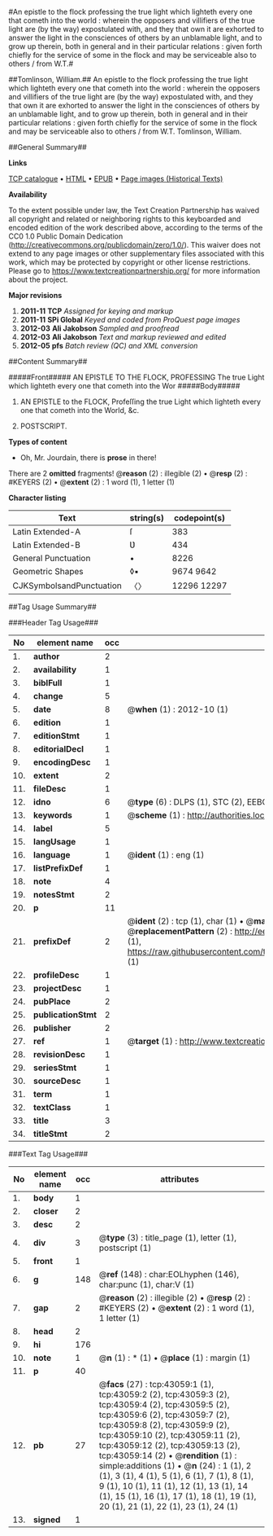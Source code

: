 #An epistle to the flock professing the true light which lighteth every one that cometh into the world : wherein the opposers and villifiers of the true light are (by the way) expostulated with, and they that own it are exhorted to answer the light in the consciences of others by an unblamable light, and to grow up therein, both in general and in their particular relations : given forth chiefly for the service of some in the flock and may be serviceable also to others / from W.T.#

##Tomlinson, William.##
An epistle to the flock professing the true light which lighteth every one that cometh into the world : wherein the opposers and villifiers of the true light are (by the way) expostulated with, and they that own it are exhorted to answer the light in the consciences of others by an unblamable light, and to grow up therein, both in general and in their particular relations : given forth chiefly for the service of some in the flock and may be serviceable also to others / from W.T.
Tomlinson, William.

##General Summary##

**Links**

[TCP catalogue](http://www.ota.ox.ac.uk/tcp/)  • 
[HTML](http://tei.it.ox.ac.uk/tcp/Texts-HTML/free/A62/A62897.html)  • 
[EPUB](http://tei.it.ox.ac.uk/tcp/Texts-EPUB/free/A62/A62897.epub) • 
[Page images (Historical Texts)](https://historicaltexts.jisc.ac.uk/eebo-09427822e)

**Availability**

To the extent possible under law, the Text Creation Partnership has waived all copyright and related or neighboring rights to this keyboarded and encoded edition of the work described above, according to the terms of the CC0 1.0 Public Domain Dedication (http://creativecommons.org/publicdomain/zero/1.0/). This waiver does not extend to any page images or other supplementary files associated with this work, which may be protected by copyright or other license restrictions. Please go to https://www.textcreationpartnership.org/ for more information about the project.

**Major revisions**

1. __2011-11__ __TCP__ *Assigned for keying and markup*
1. __2011-11__ __SPi Global__ *Keyed and coded from ProQuest page images*
1. __2012-03__ __Ali Jakobson__ *Sampled and proofread*
1. __2012-03__ __Ali Jakobson__ *Text and markup reviewed and edited*
1. __2012-05__ __pfs__ *Batch review (QC) and XML conversion*

##Content Summary##

#####Front#####
AN EPISTLE TO THE FLOCK, PROFESSING The true Light which lighteth every one that cometh into the Wor
#####Body#####

1. AN EPISTLE to the FLOCK, Profeſſing the true Light which lighteth every one that cometh into the World, &c.

1. POSTSCRIPT.

**Types of content**

  * Oh, Mr. Jourdain, there is **prose** in there!

There are 2 **omitted** fragments! 
 @__reason__ (2) : illegible (2)  •  @__resp__ (2) : #KEYERS (2)  •  @__extent__ (2) : 1 word (1), 1 letter (1)

**Character listing**


|Text|string(s)|codepoint(s)|
|---|---|---|
|Latin Extended-A|ſ|383|
|Latin Extended-B|Ʋ|434|
|General Punctuation|•|8226|
|Geometric Shapes|◊▪|9674 9642|
|CJKSymbolsandPunctuation|〈〉|12296 12297|

##Tag Usage Summary##

###Header Tag Usage###

|No|element name|occ|attributes|
|---|---|---|---|
|1.|__author__|2||
|2.|__availability__|1||
|3.|__biblFull__|1||
|4.|__change__|5||
|5.|__date__|8| @__when__ (1) : 2012-10 (1)|
|6.|__edition__|1||
|7.|__editionStmt__|1||
|8.|__editorialDecl__|1||
|9.|__encodingDesc__|1||
|10.|__extent__|2||
|11.|__fileDesc__|1||
|12.|__idno__|6| @__type__ (6) : DLPS (1), STC (2), EEBO-CITATION (1), OCLC (1), VID (1)|
|13.|__keywords__|1| @__scheme__ (1) : http://authorities.loc.gov/ (1)|
|14.|__label__|5||
|15.|__langUsage__|1||
|16.|__language__|1| @__ident__ (1) : eng (1)|
|17.|__listPrefixDef__|1||
|18.|__note__|4||
|19.|__notesStmt__|2||
|20.|__p__|11||
|21.|__prefixDef__|2| @__ident__ (2) : tcp (1), char (1)  •  @__matchPattern__ (2) : ([0-9\-]+):([0-9IVX]+) (1), (.+) (1)  •  @__replacementPattern__ (2) : http://eebo.chadwyck.com/downloadtiff?vid=$1&page=$2 (1), https://raw.githubusercontent.com/textcreationpartnership/Texts/master/tcpchars.xml#$1 (1)|
|22.|__profileDesc__|1||
|23.|__projectDesc__|1||
|24.|__pubPlace__|2||
|25.|__publicationStmt__|2||
|26.|__publisher__|2||
|27.|__ref__|1| @__target__ (1) : http://www.textcreationpartnership.org/docs/. (1)|
|28.|__revisionDesc__|1||
|29.|__seriesStmt__|1||
|30.|__sourceDesc__|1||
|31.|__term__|1||
|32.|__textClass__|1||
|33.|__title__|3||
|34.|__titleStmt__|2||


###Text Tag Usage###

|No|element name|occ|attributes|
|---|---|---|---|
|1.|__body__|1||
|2.|__closer__|2||
|3.|__desc__|2||
|4.|__div__|3| @__type__ (3) : title_page (1), letter (1), postscript (1)|
|5.|__front__|1||
|6.|__g__|148| @__ref__ (148) : char:EOLhyphen (146), char:punc (1), char:V (1)|
|7.|__gap__|2| @__reason__ (2) : illegible (2)  •  @__resp__ (2) : #KEYERS (2)  •  @__extent__ (2) : 1 word (1), 1 letter (1)|
|8.|__head__|2||
|9.|__hi__|176||
|10.|__note__|1| @__n__ (1) : * (1)  •  @__place__ (1) : margin (1)|
|11.|__p__|40||
|12.|__pb__|27| @__facs__ (27) : tcp:43059:1 (1), tcp:43059:2 (2), tcp:43059:3 (2), tcp:43059:4 (2), tcp:43059:5 (2), tcp:43059:6 (2), tcp:43059:7 (2), tcp:43059:8 (2), tcp:43059:9 (2), tcp:43059:10 (2), tcp:43059:11 (2), tcp:43059:12 (2), tcp:43059:13 (2), tcp:43059:14 (2)  •  @__rendition__ (1) : simple:additions (1)  •  @__n__ (24) : 1 (1), 2 (1), 3 (1), 4 (1), 5 (1), 6 (1), 7 (1), 8 (1), 9 (1), 10 (1), 11 (1), 12 (1), 13 (1), 14 (1), 15 (1), 16 (1), 17 (1), 18 (1), 19 (1), 20 (1), 21 (1), 22 (1), 23 (1), 24 (1)|
|13.|__signed__|1||
